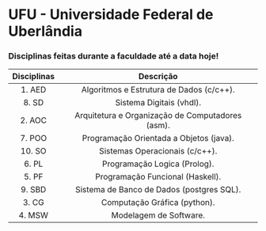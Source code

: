 # UFU - Universidade Federal de Uberlândia

### Disciplinas feitas durante a faculdade até a data hoje!  

Disciplinas    | Descrição  
:------------: | :----------:
1. AED         | Algoritmos e Estrutura de Dados (c/c++).
8. SD          | Sistema Digitais (vhdl).
2. AOC         | Arquitetura e Organização de Computadores (asm).
7. POO         | Programação Orientada a Objetos (java).
10. SO         | Sistemas Operacionais (c/c++).
6. PL          | Programação Logica (Prolog).
5. PF          | Programação Funcional (Haskell).
9. SBD         | Sistema de Banco de Dados (postgres SQL).
3. CG          | Computação Gráfica (python).
4. MSW         | Modelagem de Software.
